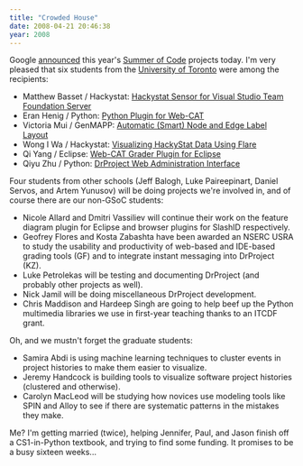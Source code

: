```yaml
---
title: "Crowded House"
date: 2008-04-21 20:46:38
year: 2008
---
```

Google <a href="http://google-opensource.blogspot.com/2008/04/announcing-accepted-student-proposals.html">announced</a> this year's <a href="http://code.google.com/soc/2008">Summer of Code</a> projects today.  I'm very pleased that six students from the <a href="http://www.cs.utoronto.ca">University of Toronto</a> were among the recipients:
<ul>
  <li>Matthew Basset / Hackystat: <a href="http://code.google.com/soc/2008/hackystat/appinfo.html?csaid=615119FC73C5B169">Hackystat Sensor for Visual Studio Team Foundation Server</a></li>
  <li>Eran Henig / Python: <a href="http://code.google.com/soc/2008/psf/appinfo.html?csaid=556B21592B571FB9">Python Plugin for Web-CAT</a></li>
  <li>Victoria Mui / GenMAPP: <a href="http://code.google.com/soc/2008/genmapp/appinfo.html?csaid=90FE00341AE130FF">Automatic (Smart) Node and Edge Label Layout</a></li>
  <li>Wong I Wa / Hackystat: <a href="http://code.google.com/soc/2008/hackystat/appinfo.html?csaid=1C78F6822087D826">Visualizing HackyStat Data Using Flare</a></li>
  <li>Qi Yang / Eclipse: <a href="http://code.google.com/soc/2008/eclipse/appinfo.html?csaid=FAB3F61F2769D208">Web-CAT Grader Plugin for Eclipse</a></li>
  <li>Qiyu Zhu / Python: <a href="http://code.google.com/soc/2008/psf/appinfo.html?csaid=F3275527417A78FB">        DrProject Web Administration Interface</a></li>
</ul>
Four students from other schools (Jeff Balogh, Luke Paireepinart, Daniel Servos, and Artem Yunusov) will be doing projects we're involved in, and of course there are our non-GSoC students:
<ul>
  <li>Nicole Allard and Dmitri Vassiliev will continue their work on the feature diagram plugin for Eclipse and browser plugins for SlashID respectively.</li>
  <li>Geofrey Flores and Kosta Zabashta have been awarded an NSERC USRA to study the usability and productivity of web-based and IDE-based grading tools (GF) and to integrate instant messaging into DrProject (KZ).</li>
  <li>Luke Petrolekas will be testing and documenting DrProject (and probably other projects as well).</li>
  <li>Nick Jamil will be doing miscellaneous DrProject development.</li>
  <li>Chris Maddison and Hardeep Singh are going to help beef up the Python multimedia libraries we use in first-year teaching thanks to an ITCDF grant.</li>
</ul>
Oh, and we mustn't forget the graduate students:
<ul>
  <li>Samira Abdi is using machine learning techniques to cluster events in project histories to make them easier to visualize.</li>
  <li>Jeremy Handcock is building tools to visualize software project histories (clustered and otherwise).</li>
  <li>Carolyn  MacLeod will be studying how novices use modeling tools like SPIN and Alloy to see if there are systematic patterns in the mistakes they make.</li>
</ul>
Me? I'm getting married (twice), helping Jennifer, Paul, and Jason finish off a CS1-in-Python textbook, and trying to find some funding. It promises to be a busy sixteen weeks...
